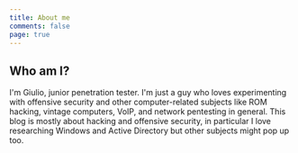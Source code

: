 ```yaml
---
title: About me
comments: false
page: true
---
```

## Who am I?
I'm Giulio, junior penetration tester. I'm just a guy who loves experimenting with offensive security and other computer-related subjects like ROM hacking, vintage computers, VoIP, and network pentesting in general.
This blog is mostly about hacking and offensive security, in particular I love researching Windows and Active Directory but other subjects might pop up too.
